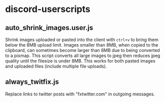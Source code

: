 # discord-userscripts
## auto_shrink_images.user.js
Shrink images uploaded or pasted into the client with `ctrl+v` to bring them below the 8MB upload limit. Images smaller than 8MB, when copied to the clipboard, can sometimes become larger than 8MB due to being converted to a pixmap. This script converts all large images to jpeg then reduces jpeg quality until the filesize is under 8MB. This works for both pasted images and uploaded files (include multiple file uploads).
## always_twitfix.js
Replace links to twitter posts with "fxtwitter.com" in outgoing messages.